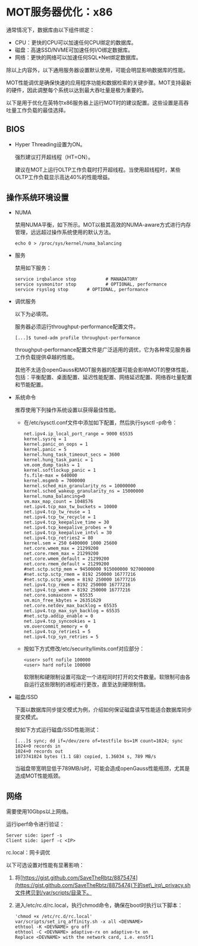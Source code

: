 # MOT服务器优化：x86

通常情况下，数据库由以下组件绑定：

-   CPU：更快的CPU可以加速任何CPU绑定的数据库。
-   磁盘：高速SSD/NVME可加速任何I/O绑定数据库。
-   网络：更快的网络可以加速任何SQL\*Net绑定数据库。

除以上内容外，以下通用服务器设置默认使用，可能会明显影响数据库的性能。

MOT性能调优是确保快速的应用程序功能和数据检索的关键步骤。MOT支持最新的硬件，因此调整每个系统以达到最大吞吐量是极为重要的。

以下是用于优化在英特尔x86服务器上运行MOT时的建议配置。这些设置是高吞吐量工作负载的最佳选择。

## BIOS<a name="section23444570"></a>

-   Hyper Threading设置为ON。

    强烈建议打开超线程（HT=ON）。

    建议在MOT上运行OLTP工作负载时打开超线程。当使用超线程时，某些OLTP工作负载显示高达40%的性能增益。


## 操作系统环境设置<a name="section9674542"></a>

-   NUMA

    禁用NUMA平衡，如下所示。MOT以极其高效的NUMA-aware方式进行内存管理，远远超过操作系统使用的默认方法。

    ```
    echo 0 > /proc/sys/kernel/numa_balancing
    ```

-   服务

    禁用如下服务：

    ```
    service irqbalance stop           # MANADATORY 
    service sysmonitor stop           # OPTIONAL, performance  
    service rsyslog stop       # OPTIONAL, performance
    ```

-   调优服务

    以下为必填项。

    服务器必须运行throughput-performance配置文件。

    ```
    [...]$ tuned-adm profile throughput-performance 
    ```

    throughput-performance配置文件是广泛适用的调优，它为各种常见服务器工作负载提供卓越的性能。

    其他不太适合openGauss和MOT服务器的配置可能会影响MOT的整体性能，包括：平衡配置、桌面配置、延迟性能配置、网络延迟配置、网络吞吐量配置和节能配置。

-   系统命令

    推荐使用下列操作系统设置以获得最佳性能。

    -   在/etc/sysctl.conf文件中添加如下配置，然后执行sysctl -p命令：

        ```
        net.ipv4.ip_local_port_range = 9000 65535 
        kernel.sysrq = 1 
        kernel.panic_on_oops = 1 
        kernel.panic = 5 
        kernel.hung_task_timeout_secs = 3600 
        kernel.hung_task_panic = 1 
        vm.oom_dump_tasks = 1 
        kernel.softlockup_panic = 1 
        fs.file-max = 640000 
        kernel.msgmnb = 7000000 
        kernel.sched_min_granularity_ns = 10000000 
        kernel.sched_wakeup_granularity_ns = 15000000 
        kernel.numa_balancing=0 
        vm.max_map_count = 1048576 
        net.ipv4.tcp_max_tw_buckets = 10000 
        net.ipv4.tcp_tw_reuse = 1 
        net.ipv4.tcp_tw_recycle = 1 
        net.ipv4.tcp_keepalive_time = 30 
        net.ipv4.tcp_keepalive_probes = 9 
        net.ipv4.tcp_keepalive_intvl = 30 
        net.ipv4.tcp_retries2 = 80 
        kernel.sem = 250 6400000 1000 25600 
        net.core.wmem_max = 21299200 
        net.core.rmem_max = 21299200 
        net.core.wmem_default = 21299200 
        net.core.rmem_default = 21299200 
        #net.sctp.sctp_mem = 94500000 915000000 927000000 
        #net.sctp.sctp_rmem = 8192 250000 16777216 
        #net.sctp.sctp_wmem = 8192 250000 16777216 
        net.ipv4.tcp_rmem = 8192 250000 16777216 
        net.ipv4.tcp_wmem = 8192 250000 16777216 
        net.core.somaxconn = 65535 
        vm.min_free_kbytes = 26351629 
        net.core.netdev_max_backlog = 65535 
        net.ipv4.tcp_max_syn_backlog = 65535 
        #net.sctp.addip_enable = 0 
        net.ipv4.tcp_syncookies = 1 
        vm.overcommit_memory = 0 
        net.ipv4.tcp_retries1 = 5 
        net.ipv4.tcp_syn_retries = 5
        ```

    -   按如下方式修改/etc/security/limits.conf对应部分：

        ```
        <user> soft nofile 100000 
        <user> hard nofile 100000
        ```

        软限制和硬限制设置可指定一个进程同时打开的文件数量。软限制可由各自运行这些限制的进程进行更改，直至达到硬限制值。


-   磁盘/SSD

    下面以数据库同步提交模式为例，介绍如何保证磁盘读写性能适合数据库同步提交模式。

    按如下方式运行磁盘/SSD性能测试：

    ```
    [...]$ sync; dd if=/dev/zero of=testfile bs=1M count=1024; sync 
    1024+0 records in 
    1024+0 records out 
    1073741824 bytes (1.1 GB) copied, 1.36034 s, 789 MB/s 
    ```

    当磁盘带宽明显低于789MB/s时，可能会造成openGauss性能瓶颈，尤其是造成MOT性能瓶颈。


## 网络<a name="section19962019"></a>

需要使用10Gbps以上网络。

运行iperf命令进行验证：

```
Server side: iperf -s 
Client side: iperf -c <IP>
```

rc.local：网卡调优

以下可选设置对性能有显著影响：

1.  将[https://gist.github.com/SaveTheRbtz/8875474](https://gist.github.com/SaveTheRbtz/8875474)下的set\_irq\_privacy.sh文件拷贝到/var/scripts/目录下。
2.  进入/etc/rc.d/rc.local，执行chmod命令，确保在boot时执行以下脚本：

    ```
    'chmod +x /etc/rc.d/rc.local'  
    var/scripts/set_irq_affinity.sh -x all <DEVNAME> 
    ethtool -K <DEVNAME> gro off 
    ethtool -C <DEVNAME> adaptive-rx on adaptive-tx on 
    Replace <DEVNAME> with the network card, i.e. ens5f1
    ```


